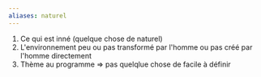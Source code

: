 ```yaml
---
aliases: naturel
---
```

1) Ce qui est inné (quelque chose de naturel)
2) L'environnement peu ou pas transformé par l'homme ou pas créé par l'homme directement
3) Thème au programme => pas quelqlue chose de facile à définir